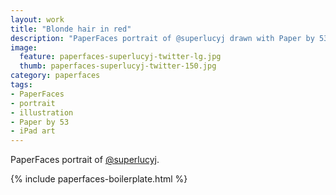 ```yaml
---
layout: work
title: "Blonde hair in red"
description: "PaperFaces portrait of @superlucyj drawn with Paper by 53 on an iPad."
image: 
  feature: paperfaces-superlucyj-twitter-lg.jpg
  thumb: paperfaces-superlucyj-twitter-150.jpg
category: paperfaces
tags: 
- PaperFaces
- portrait
- illustration
- Paper by 53
- iPad art
---
```


PaperFaces portrait of [@superlucyj](http://twitter.com/superlucyj).

{% include paperfaces-boilerplate.html %}